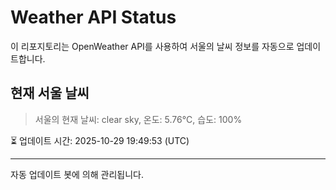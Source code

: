 
# Weather API Status

이 리포지토리는 OpenWeather API를 사용하여 서울의 날씨 정보를 자동으로 업데이트합니다.

## 현재 서울 날씨
> 서울의 현재 날씨: clear sky, 온도: 5.76°C, 습도: 100%

⏳ 업데이트 시간: 2025-10-29 19:49:53 (UTC)

---
자동 업데이트 봇에 의해 관리됩니다.
